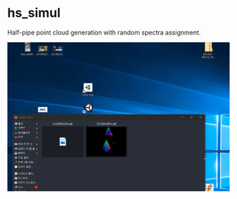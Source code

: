 # hs_simul

Half-pipe point cloud generation with random spectra assignment.

![](https://github.com/changh95/hs_simul/blob/master/hs_simul_3d.gif?raw=true)
